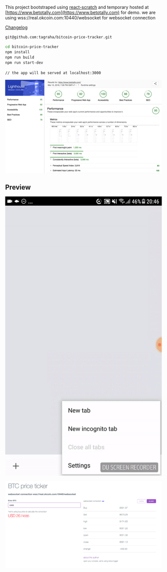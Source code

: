 This project bootstraped using [react-scratch](https://github.com/tagraha/react-scratch) and temporary hosted at [https://www.betotally.com](https://www.betotally.com) for demo. we are using wss://real.okcoin.com:10440/websocket for websocket connection

[Changelog](https://github.com/tagraha/bitcoin-price-tracker/blob/master/CHANGELOG.md)

```bash
git@github.com:tagraha/bitcoin-price-tracker.git
```

```bash
cd bitcoin-price-tracker
npm install
npm run build
npm run start-dev

// the app will be served at localhost:3000
```

![alt text](https://raw.githubusercontent.com/tagraha/bitcoin-price-tracker/master/github-images/lighthouse.png "Lighthousr score")


Preview
-------
![alt text](https://raw.githubusercontent.com/tagraha/bitcoin-price-tracker/master/github-images/mobilepreview.gif "gif")


![alt text](https://raw.githubusercontent.com/tagraha/bitcoin-price-tracker/master/github-images/preview.png "preview")